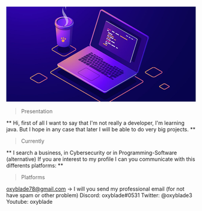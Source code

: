 ![banner](https://github.com/oxyblade-1/oxyblade-1/blob/main/sale_25313_primary_image_wide.jpg)

> Presentation

**
Hi, first of all I want to say that I'm not really a developer, I'm learning java.
But I hope in any case that later I will be able to do very big projects.
**

> Currently

**
I search a business, in Cybersecurity or in Programming-Software (alternative)
If you are interest to my profile I can you communicate with this differents platforms:
**

> Platforms

oxyblade78@gmail.com -> I will you send my professional email (for not have spam or other problem)
Discord: oxyblade#0531
Twitter: @oxyblade3
Youtube: oxyblade


